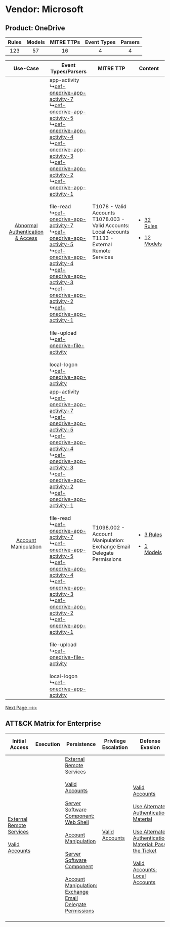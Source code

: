 Vendor: Microsoft
=================
Product: OneDrive
-----------------
| Rules | Models | MITRE TTPs | Event Types | Parsers |
|:-----:|:------:|:----------:|:-----------:|:-------:|
|  123  |   57   |     16     |      4      |    4    |

|    Use-Case    | Event Types/Parsers    | MITRE TTP    | Content    |
|:----:| ---- | ---- | ---- |
| [Abnormal Authentication & Access](../../../UseCases/uc_abnormal_authentication_&_access.md) |  app-activity<br> ↳[cef-onedrive-app-activity-7](Ps/pC_cefonedriveappactivity7.md)<br> ↳[cef-onedrive-app-activity-5](Ps/pC_cefonedriveappactivity5.md)<br> ↳[cef-onedrive-app-activity-4](Ps/pC_cefonedriveappactivity4.md)<br> ↳[cef-onedrive-app-activity-3](Ps/pC_cefonedriveappactivity3.md)<br> ↳[cef-onedrive-app-activity-2](Ps/pC_cefonedriveappactivity2.md)<br> ↳[cef-onedrive-app-activity-1](Ps/pC_cefonedriveappactivity1.md)<br><br> file-read<br> ↳[cef-onedrive-app-activity-7](Ps/pC_cefonedriveappactivity7.md)<br> ↳[cef-onedrive-app-activity-5](Ps/pC_cefonedriveappactivity5.md)<br> ↳[cef-onedrive-app-activity-4](Ps/pC_cefonedriveappactivity4.md)<br> ↳[cef-onedrive-app-activity-3](Ps/pC_cefonedriveappactivity3.md)<br> ↳[cef-onedrive-app-activity-2](Ps/pC_cefonedriveappactivity2.md)<br> ↳[cef-onedrive-app-activity-1](Ps/pC_cefonedriveappactivity1.md)<br><br> file-upload<br> ↳[cef-onedrive-file-activity](Ps/pC_cefonedrivefileactivity.md)<br><br> local-logon<br> ↳[cef-onedrive-app-activity](Ps/pC_cefonedriveappactivity.md)<br> | T1078 - Valid Accounts<br>T1078.003 - Valid Accounts: Local Accounts<br>T1133 - External Remote Services<br> | [<ul><li>32 Rules</li></ul><ul><li>12 Models</li></ul>](RM/r_m_microsoft_onedrive_Abnormal_Authentication_&_Access.md) |
|    [Account Manipulation](../../../UseCases/uc_account_manipulation.md)    |  app-activity<br> ↳[cef-onedrive-app-activity-7](Ps/pC_cefonedriveappactivity7.md)<br> ↳[cef-onedrive-app-activity-5](Ps/pC_cefonedriveappactivity5.md)<br> ↳[cef-onedrive-app-activity-4](Ps/pC_cefonedriveappactivity4.md)<br> ↳[cef-onedrive-app-activity-3](Ps/pC_cefonedriveappactivity3.md)<br> ↳[cef-onedrive-app-activity-2](Ps/pC_cefonedriveappactivity2.md)<br> ↳[cef-onedrive-app-activity-1](Ps/pC_cefonedriveappactivity1.md)<br><br> file-read<br> ↳[cef-onedrive-app-activity-7](Ps/pC_cefonedriveappactivity7.md)<br> ↳[cef-onedrive-app-activity-5](Ps/pC_cefonedriveappactivity5.md)<br> ↳[cef-onedrive-app-activity-4](Ps/pC_cefonedriveappactivity4.md)<br> ↳[cef-onedrive-app-activity-3](Ps/pC_cefonedriveappactivity3.md)<br> ↳[cef-onedrive-app-activity-2](Ps/pC_cefonedriveappactivity2.md)<br> ↳[cef-onedrive-app-activity-1](Ps/pC_cefonedriveappactivity1.md)<br><br> file-upload<br> ↳[cef-onedrive-file-activity](Ps/pC_cefonedrivefileactivity.md)<br><br> local-logon<br> ↳[cef-onedrive-app-activity](Ps/pC_cefonedriveappactivity.md)<br> | T1098.002 - Account Manipulation: Exchange Email Delegate Permissions<br>    | [<ul><li>3 Rules</li></ul><ul><li>1 Models</li></ul>](RM/r_m_microsoft_onedrive_Account_Manipulation.md)    |
[Next Page -->>](2_ds_microsoft_onedrive.md)

ATT&CK Matrix for Enterprise
----------------------------
| Initial Access                                                                                                                                   | Execution | Persistence                                                                                                                                                                                                                                                                                                                                                                                                                                                                                                            | Privilege Escalation                                                | Defense Evasion                                                                                                                                                                                                                                                                                                                                                     | Credential Access                                                                                                                                                                                                                                   | Discovery                                                                                                                                               | Lateral Movement                                                                                                                                                                                                                                                 | Collection                                                                                                                                                            | Command and Control                                                                                                                       | Exfiltration | Impact |
| ------------------------------------------------------------------------------------------------------------------------------------------------ | --------- | ---------------------------------------------------------------------------------------------------------------------------------------------------------------------------------------------------------------------------------------------------------------------------------------------------------------------------------------------------------------------------------------------------------------------------------------------------------------------------------------------------------------------- | ------------------------------------------------------------------- | ------------------------------------------------------------------------------------------------------------------------------------------------------------------------------------------------------------------------------------------------------------------------------------------------------------------------------------------------------------------- | --------------------------------------------------------------------------------------------------------------------------------------------------------------------------------------------------------------------------------------------------- | ------------------------------------------------------------------------------------------------------------------------------------------------------- | ---------------------------------------------------------------------------------------------------------------------------------------------------------------------------------------------------------------------------------------------------------------- | --------------------------------------------------------------------------------------------------------------------------------------------------------------------- | ----------------------------------------------------------------------------------------------------------------------------------------- | ------------ | ------ |
| [External Remote Services](https://attack.mitre.org/techniques/T1133)<br><br>[Valid Accounts](https://attack.mitre.org/techniques/T1078)<br><br> |           | [External Remote Services](https://attack.mitre.org/techniques/T1133)<br><br>[Valid Accounts](https://attack.mitre.org/techniques/T1078)<br><br>[Server Software Component: Web Shell](https://attack.mitre.org/techniques/T1505/003)<br><br>[Account Manipulation](https://attack.mitre.org/techniques/T1098)<br><br>[Server Software Component](https://attack.mitre.org/techniques/T1505)<br><br>[Account Manipulation: Exchange Email Delegate Permissions](https://attack.mitre.org/techniques/T1098/002)<br><br> | [Valid Accounts](https://attack.mitre.org/techniques/T1078)<br><br> | [Valid Accounts](https://attack.mitre.org/techniques/T1078)<br><br>[Use Alternate Authentication Material](https://attack.mitre.org/techniques/T1550)<br><br>[Use Alternate Authentication Material: Pass the Ticket](https://attack.mitre.org/techniques/T1550/003)<br><br>[Valid Accounts: Local Accounts](https://attack.mitre.org/techniques/T1078/003)<br><br> | [OS Credential Dumping](https://attack.mitre.org/techniques/T1003)<br><br>[Steal or Forge Kerberos Tickets](https://attack.mitre.org/techniques/T1558)<br><br>[Credentials from Password Stores](https://attack.mitre.org/techniques/T1555)<br><br> | [Account Discovery](https://attack.mitre.org/techniques/T1087)<br><br>[File and Directory Discovery](https://attack.mitre.org/techniques/T1083)<br><br> | [Remote Services](https://attack.mitre.org/techniques/T1021)<br><br>[Remote Services: SMB/Windows Admin Shares](https://attack.mitre.org/techniques/T1021/002)<br><br>[Use Alternate Authentication Material](https://attack.mitre.org/techniques/T1550)<br><br> | [Email Collection](https://attack.mitre.org/techniques/T1114)<br><br>[Email Collection: Email Forwarding Rule](https://attack.mitre.org/techniques/T1114/003)<br><br> | [Proxy: Multi-hop Proxy](https://attack.mitre.org/techniques/T1090/003)<br><br>[Proxy](https://attack.mitre.org/techniques/T1090)<br><br> |              |        |